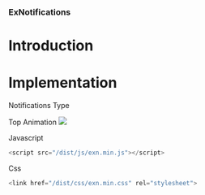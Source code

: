 ### ExNotifications

# Introduction

# Implementation

<p>Notifications Type</p>
<label>Top Animation</label>
<img src='https://github.com/afonsofcfonseca/ExNotifications/blob/master/gifs/ezgif-1-fae5e3b76c.gif'>


Javascript
```js
<script src="/dist/js/exn.min.js"></script>
```
Css
```js
<link href="/dist/css/exn.min.css" rel="stylesheet">
```
